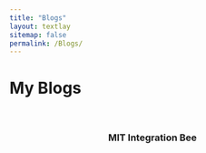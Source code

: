 ```yaml
---
title: "Blogs"
layout: textlay
sitemap: false
permalink: /Blogs/
---
```


# My Blogs
#### &nbsp; ####

<div class="jumbotron">
<div class="col-xs-12 col-sm-12 col-lg-12 clearfix">
  <div class="well">
  <center><h3>MIT Integration Bee</h3></center>
  <p></p>
</div>
</div>
</div>

<p> &nbsp; </p>
